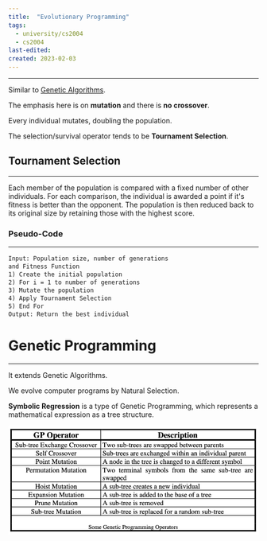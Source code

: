 ```yaml
---
title:  "Evolutionary Programming"
tags:
  - university/cs2004
  - cs2004
last-edited:
created: 2023-02-03
---
```

---
Similar to [Genetic Algorithms](notes/university/intro-gen-algorithms.md).

The emphasis here is on **mutation** and there is **no crossover**.

Every individual mutates, doubling the population.

The selection/survival operator tends to be **Tournament Selection**.

## Tournament Selection
---
Each member of the population is compared with a fixed number of other individuals. For each comparison, the individual is awarded a point if it's fitness is better than the opponent. The population is then reduced back to its original size by retaining those with the highest score.

### Pseudo-Code
---
```
Input: Population size, number of generations  
and Fitness Function  
1) Create the initial population  
2) For i = 1 to number of generations  
3) Mutate the population  
4) Apply Tournament Selection  
5) End For  
Output: Return the best individual
```
# Genetic Programming
---
It extends Genetic Algorithms.

We evolve computer programs by Natural Selection.

**Symbolic Regression** is a type of Genetic Programming, which represents a mathematical expression as a tree structure.

![](notes/images/Screenshot%202023-02-03%20at%2014.13.27.png)
